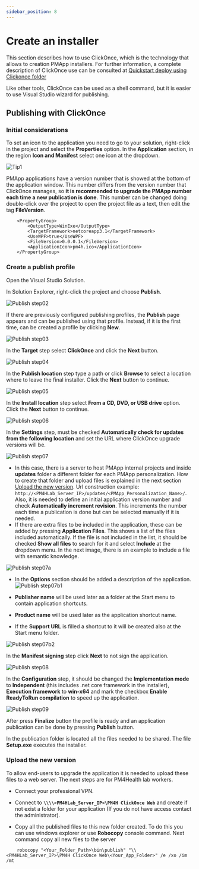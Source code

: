 ```yaml
---
sidebar_position: 8
---
```


# Create an installer

This section describes how to use ClickOnce, which is the technology that allows to creation PMApp installers. For further information, a complete description of ClickOnce use can be consulted at [Quickstart deploy using Clickonce folder](https://docs.microsoft.com/en-us/visualstudio/deployment/quickstart-deploy-using-clickonce-folder?view=vs-2019)

Like other tools, ClickOnce can be used as a shell command, but it is easier to use Visual Studio wizard for publishing.

## Publishing with ClickOnce

### Initial considerations
To set an icon to the application you need to go to your solution, right-click in the project and select the **Properties** option. In the **Application** section, in the region **Icon and Manifest** select one icon at the dropdown.

![Tip1](/img/tip-icon.png)

PMApp applications have a version number that is showed at the bottom of the application window. This number differs from the version number that ClickOnce manages, so **it is recommended to upgrade the PMApp number each time a new publication is done**. This number can be changed doing double-click over the project to open the project file as a text, then edit the tag **FileVersion**.

```
    <PropertyGroup>
        <OutputType>WinExe</OutputType>
        <TargetFramework>netcoreapp3.1</TargetFramework>
        <UseWPF>true</UseWPF>
	    <FileVersion>0.0.0.1</FileVersion>
	    <ApplicationIcon>pm4h.ico</ApplicationIcon>
    </PropertyGroup>
```

### Create a publish profile

Open the Visual Studio Solution.

In Solution Explorer, right-click the project and choose **Publish**.


![Publish step02](/img/clickonce-step02.png)

If there are previously configured publishing profiles, the **Publish** page appears and can be published using that profile. Instead, if it is the first time, can be created a profile by clicking **New**.

![Publish step03](/img/clickonce-step03.png)

In the **Target** step select **ClickOnce** and click the **Next** button.

![Publish step04](/img/clickonce-step04.png)

In the **Publish location** step type a path or click **Browse** to select a location where to leave the final installer. Click the **Next** button to continue.

![Publish step05](/img/clickonce-step05.png)

In the **Install location** step select **From a CD, DVD, or USB drive** option. Click the **Next** button to continue.

![Publish step06](/img/clickonce-step06.png)

In the **Settings** step, must be checked **Automatically check for updates from the following location** and set the URL where ClickOnce upgrade versions will be.

![Publish step07](/img/clickonce-step07.png)

* In this case, there is a server to host PMApp internal projects and inside **updates** folder a different folder for each PMApp personalization. How to create that folder and upload files is explained in the next section [Upload the new version](#upload-the-new-version). Url construction example: `http://<PM4HLab_Server_IP>/updates/<PMApp_Personalization_Name>/`. Also, it is needed to define an initial application version number and check **Automatically increment revision**. This increments the number each time a publication is done but can be selected manually if it is needed.
* If there are extra files to be included in the application, these can be added by pressing **Application Files**. This shows a list of the files included automatically. If the file is not included in the list, it should be checked **Show all files** to search for it and select **Include** at the dropdown menu. In the next image, there is an example to include a file with semantic knowledge.

![Publish step07a](/img/clickonce-step07a.png)

* In the **Options** section should be added a description of the application.
![Publish step07b1](/img/clickonce-step07b1.png)

*   **Publisher name** will be used later as a folder at the Start menu to contain application shortcuts.
*   **Product name** will be used later as the application shortcut name.
*   If the **Support URL** is filled a shortcut to it will be created also at the Start menu folder.

![Publish step07b2](/img/clickonce-step07b2.png)

In the **Manifest signing** step click **Next** to not sign the application.

![Publish step08](/img/clickonce-step08.png)

In the **Configuration** step, it should be changed the **Implementation mode** to **Independent** (this includes .net core framework in the installer), **Execution framework** to **win-x64** and mark the checkbox **Enable ReadyToRun compilation** to speed up the application.

![Publish step09](/img/clickonce-step09.png)



After press **Finalize** button the profile is ready and an application publication can be done by pressing **Publish** button.


In the publication folder is located all the files needed to be shared. The file **Setup.exe** executes the installer.


### Upload the new version
To allow end-users to upgrade the application it is needed to upload these files to a web server. The next steps are for PM4Health lab workers.

* Connect your professional VPN.

* Connect to **`\\\\<PM4HLab_Server_IP>\PM4H ClickOnce Web`** and create if not exist a folder for your application (If you do not have access contact the administrator).

* Copy all the published files to this new folder created. To do this you can use windows explorer or use **Robocopy** console command. Next command copy all new files to the server

```
    robocopy "<Your_Folder_Path>\bin\publish" "\\<PM4HLab_Server_IP>\PM4H ClickOnce Web\<Your_App_Folder>" /e /xo /im /mt
```
